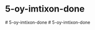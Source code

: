 # 5-oy-imtixon-done
#   5 - o y - i m t i x o n - d o n e  
 #   5 - o y - i m t i x o n - d o n e  
 